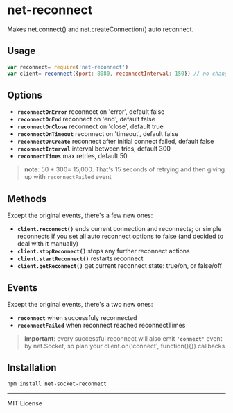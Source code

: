 # net-reconnect
Makes net.connect() and net.createConnection() auto reconnect.
## Usage
```js
var reconnect= require('net-reconnect')
var client= reconnect({port: 8080, reconnectInterval: 150}) // no change to original API
```
## Options
* __`reconnectOnError`__ reconnect on 'error', default false
* __`reconnectOnEnd`__ reconnect on 'end', default false
* __`reconnectOnClose`__ reconnect on 'close', default true
* __`reconnectOnTimeout`__ reconnect on 'timeout', default false
* __`reconnectOnCreate`__ reconnect after initial connect failed, default false
* __`reconnectInterval`__ interval between tries, default 300
* __`reconnectTimes`__ max retries, default 50

> __note__: 50 * 300= 15,000. That's 15 seconds of retrying and then giving up with `reconnectFailed` event

## Methods
Except the original events, there's a few new ones:
* __`client.reconnect()`__  ends current connection and reconnects; or simple reconnects if you set all auto reconnect options to false (and decided to deal with it manually)
* __`client.stopReconnect()`__ stops any further reconnect actions
* __`client.startReconnect()`__ restarts reconnect
* __`client.getReconnect()`__ get current reconnect state: true/on, or false/off

## Events
Except the original events, there's a two new ones:
* __`reconnect`__ when successfuly reconnected
* __`reconnectFailed`__ when reconnect reached reconnectTimes 

> __important__: every successful reconnect will also emit __`'connect'`__ event by net.Socket, so plan your client.on('connect', function(){}) callbacks

## Installation
```
npm install net-socket-reconnect
```
---
MIT License